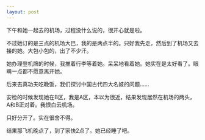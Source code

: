 ```yaml
---
layout: post
---
```

下午和她一起去的机场，过程没什么说的，很开心就是啦。

不过她订的是三点的机场大巴，我的是两点半的。只好我先走，然后到了机场又去接的她。大包小包的，出了不少汗。

她办理登机牌的时候，我推着行李等着她。呆呆地看着她。她实在是太好看了。眼睛一点都不愿意离开她。

后来去真功夫吃晚饭，我们探讨中国古代四大名妓的问题……

安检的时候发现她在B区，我是A区，本以为很近，结果发现居然在机场的两头，A和B正对着。我恨白云机场。

只好分开了。实在很舍不得。

结果那飞机晚点了，到了家快2点了。她已经睡了吧。